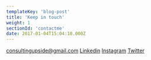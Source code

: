 ```yaml
---
templateKey: 'blog-post'
title: 'Keep in touch'
weight: 1
sectionId: 'contactme'
date: 2017-01-04T15:04:10.000Z
---
```


[consultingupside@gmail.com](mailto:consultingupside@gmail.com)
[Linkedin](https://www.linkedin.com/in/kimberleygreen1/)
[Instagram](https://www.instagram.com/upside.social)
[Twitter](https://www.twitter.com/upside_social)